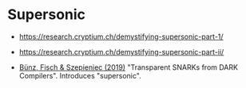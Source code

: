 # Supersonic


* https://research.cryptium.ch/demystifying-supersonic-part-1/
* https://research.cryptium.ch/demystifying-supersonic-part-ii/

* [Bünz, Fisch & Szepieniec (2019)](https://eprint.iacr.org/2019/1229.pdf) "Transparent SNARKs from DARK Compilers". Introduces "supersonic".

